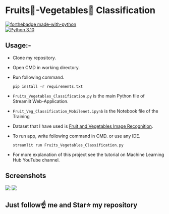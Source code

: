 # Fruits🍍-Vegetables🍅 Classification

[![forthebadge made-with-python](http://ForTheBadge.com/images/badges/made-with-python.svg)](https://www.python.org/)                 
[![Python 3.10](https://img.shields.io/badge/python-3.10-blue.svg)](https://www.python.org/downloads/release/python-3100/)

## Usage:-

- Clone my repository.
- Open CMD in working directory.
- Run following command.

  ```
  pip install -r requirements.txt
  ```
- `Fruits_Vegetables_Classification.py` is the main Python file of Streamlit Web-Application. 
- `Fruit_Veg_Classification_Mobilenet.ipynb` is the Notebook file of the Training
- Dataset that I have used is [Fruit and Vegetables Image Recognition](https://www.kaggle.com/kritikseth/fruit-and-vegetable-image-recognition).
- To run app, write following command in CMD. or use any IDE.

  ```
  streamlit run Fruits_Vegetables_Classification.py
  ```

- For more explanation of this project see the tutorial on Machine Learning Hub YouTube channel.

## Screenshots

<img src="https://github.com/VENKADESHKUMAR-VK/Fruit_Vegetables_Recogition_VK/blob/main/screenshot_1.PNG">
<img src="https://github.com/VENKADESHKUMAR-VK/Fruit_Vegetables_Recogition_VK/blob/main/screenshot_2.PNG">


## Just follow☝️ me and Star⭐ my repository 

